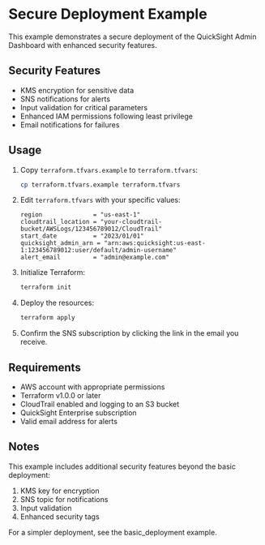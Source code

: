# Secure Deployment Example

This example demonstrates a secure deployment of the QuickSight Admin Dashboard with enhanced security features.

## Security Features

- KMS encryption for sensitive data
- SNS notifications for alerts
- Input validation for critical parameters
- Enhanced IAM permissions following least privilege
- Email notifications for failures

## Usage

1. Copy `terraform.tfvars.example` to `terraform.tfvars`:
   ```bash
   cp terraform.tfvars.example terraform.tfvars
   ```

2. Edit `terraform.tfvars` with your specific values:
   ```hcl
   region              = "us-east-1"
   cloudtrail_location = "your-cloudtrail-bucket/AWSLogs/123456789012/CloudTrail"
   start_date          = "2023/01/01"
   quicksight_admin_arn = "arn:aws:quicksight:us-east-1:123456789012:user/default/admin-username"
   alert_email         = "admin@example.com"
   ```

3. Initialize Terraform:
   ```bash
   terraform init
   ```

4. Deploy the resources:
   ```bash
   terraform apply
   ```

5. Confirm the SNS subscription by clicking the link in the email you receive.

## Requirements

- AWS account with appropriate permissions
- Terraform v1.0.0 or later
- CloudTrail enabled and logging to an S3 bucket
- QuickSight Enterprise subscription
- Valid email address for alerts

## Notes

This example includes additional security features beyond the basic deployment:

1. KMS key for encryption
2. SNS topic for notifications
3. Input validation
4. Enhanced security tags

For a simpler deployment, see the basic_deployment example.